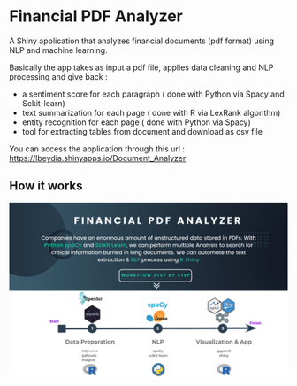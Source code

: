 # Financial PDF Analyzer
A Shiny application that analyzes financial documents (pdf format) using NLP and machine learning.

Basically the app takes as input a pdf file, applies data cleaning and NLP processing and give back :
- a sentiment score for each paragraph ( done with Python via Spacy and Sckit-learn)
- text summarization for each page ( done with R via LexRank algorithm)
- entity recognition for each page ( done with Python via Spacy)
- tool for extracting tables from document and download as csv file

You can access the application through this url : https://lbeydia.shinyapps.io/Document_Analyzer

## How it works
![Alt text](www/My_homepage.png?raw=true "How it Works")

